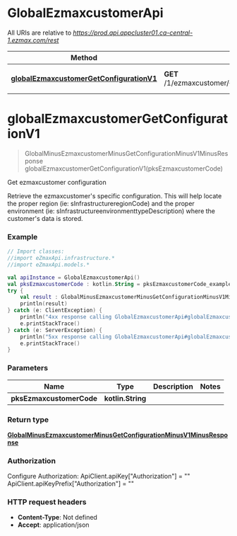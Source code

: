 # GlobalEzmaxcustomerApi

All URIs are relative to *https://prod.api.appcluster01.ca-central-1.ezmax.com/rest*

Method | HTTP request | Description
------------- | ------------- | -------------
[**globalEzmaxcustomerGetConfigurationV1**](GlobalEzmaxcustomerApi.md#globalEzmaxcustomerGetConfigurationV1) | **GET** /1/ezmaxcustomer/{pksEzmaxcustomerCode}/getConfiguration | Get ezmaxcustomer configuration


<a id="globalEzmaxcustomerGetConfigurationV1"></a>
# **globalEzmaxcustomerGetConfigurationV1**
> GlobalMinusEzmaxcustomerMinusGetConfigurationMinusV1MinusResponse globalEzmaxcustomerGetConfigurationV1(pksEzmaxcustomerCode)

Get ezmaxcustomer configuration

Retrieve the ezmaxcustomer&#39;s specific configuration. This will help locate the proper region (ie: sInfrastructureregionCode) and the proper environment (ie: sInfrastructureenvironmenttypeDescription) where the customer&#39;s data is stored.

### Example
```kotlin
// Import classes:
//import eZmaxApi.infrastructure.*
//import eZmaxApi.models.*

val apiInstance = GlobalEzmaxcustomerApi()
val pksEzmaxcustomerCode : kotlin.String = pksEzmaxcustomerCode_example // kotlin.String | 
try {
    val result : GlobalMinusEzmaxcustomerMinusGetConfigurationMinusV1MinusResponse = apiInstance.globalEzmaxcustomerGetConfigurationV1(pksEzmaxcustomerCode)
    println(result)
} catch (e: ClientException) {
    println("4xx response calling GlobalEzmaxcustomerApi#globalEzmaxcustomerGetConfigurationV1")
    e.printStackTrace()
} catch (e: ServerException) {
    println("5xx response calling GlobalEzmaxcustomerApi#globalEzmaxcustomerGetConfigurationV1")
    e.printStackTrace()
}
```

### Parameters

Name | Type | Description  | Notes
------------- | ------------- | ------------- | -------------
 **pksEzmaxcustomerCode** | **kotlin.String**|  |

### Return type

[**GlobalMinusEzmaxcustomerMinusGetConfigurationMinusV1MinusResponse**](GlobalMinusEzmaxcustomerMinusGetConfigurationMinusV1MinusResponse.md)

### Authorization


Configure Authorization:
    ApiClient.apiKey["Authorization"] = ""
    ApiClient.apiKeyPrefix["Authorization"] = ""

### HTTP request headers

 - **Content-Type**: Not defined
 - **Accept**: application/json

